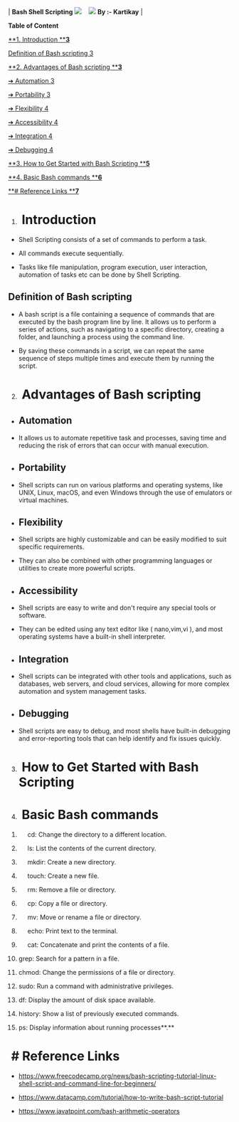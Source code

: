 
| **Bash Shell Scripting**
![](https://lh7-us.googleusercontent.com/90-e0KZh5qDUT6qTv8pbmJwG0DEAcrS1NoEZZ-03xx24hztx-W6Np0K7AKNk8hT7Qy0fY_uKdpfwhe4qMMvST8ua2B0vtBp2ieolXsZoaffcsslw0-_eoJ95yBGctEFXc4xbT8039OmYd2k50aQNZzo)   
![](https://lh7-us.googleusercontent.com/BvUKBfwjk66zjfJR-r45EStfnwo06Zp9WWlqi1BcK_UMYqKxklpFzG27m9NE_udUtiHqIkyWf14LiFBzt9iD5fX_U9NU_Ls7ljVckypx6FQJhZ7PIHP-LFlSQJcJgexqEGUQeRG_7GOh2G7cOIlGkco)
**By :- Kartikay** |

**Table of Content** 

[**1. Introduction ****3**](#introduction)

[Definition of Bash scripting 3](#definition-of-bash-scripting)

[**2. Advantages of Bash scripting ****3**](#advantages-of-bash-scripting)

[➔ Automation 3](#automation)

[➔ Portability 3](#portability)

[➔ Flexibility 4](#flexibility)

[➔ Accessibility 4](#accessibility)

[➔ Integration 4](#integration)

[➔ Debugging 4](#debugging)

[**3. How to Get Started with Bash Scripting ****5**](#how-to-get-started-with-bash-scripting)

[**4. Basic Bash commands ****6**](#basic-bash-commands)

[**# Reference Links ****7**](#-reference-links)


##

1. #  **Introduction**<a id="introduction"></a>

- Shell Scripting consists of a set of commands to perform a task.

- All commands execute sequentially.

- Tasks like file manipulation, program execution, user interaction, automation of tasks etc can be done by Shell Scripting.


## Definition of Bash scripting<a id="definition-of-bash-scripting"></a>

- A bash script is a file containing a sequence of commands that are executed by the bash program line by line. It allows us to perform a series of actions, such as navigating to a specific directory, creating a folder, and launching a process using the command line.

* By saving these commands in a script, we can repeat the same sequence of steps multiple times and execute them by running the script.

2. #  **Advantages of Bash scripting**<a id="advantages-of-bash-scripting"></a>

- ## **Automation**<a id="automation"></a>

* It allows us to automate repetitive task and processes, saving time and reducing the risk of errors that can occur with manual execution.

- ## **Portability**<a id="portability"></a>

* Shell scripts can run on various platforms and operating systems, like UNIX, Linux, macOS, and even Windows through the use of emulators or virtual machines.

- ## **Flexibility**<a id="flexibility"></a>

* Shell scripts are highly customizable and can be easily modified to suit specific requirements. 

- They can also be combined with other programming languages or utilities to create more powerful scripts.

* ## **Accessibility**<a id="accessibility"></a>

- Shell scripts are easy to write and don't require any special tools or software. 

* They can be edited using any text editor like ( nano,vim,vi ), and most operating systems have a built-in shell interpreter.

- ## **Integration**<a id="integration"></a>

* Shell scripts can be integrated with other tools and applications, such as databases, web servers, and cloud services, allowing for more complex automation and system management tasks.

- ## **Debugging**<a id="debugging"></a>

* Shell scripts are easy to debug, and most shells have built-in debugging and error-reporting tools that can help identify and fix issues quickly.

3. #  **How to Get Started with Bash Scripting**<a id="how-to-get-started-with-bash-scripting"></a>


### <a id="-1"></a>

4. #  **Basic Bash commands**<a id="basic-bash-commands"></a>

1)      cd: Change the directory to a different location.

2)      ls: List the contents of the current directory.

3)      mkdir: Create a new directory.

4)      touch: Create a new file.

5)      rm: Remove a file or directory.

6)      cp: Copy a file or directory.

7)      mv: Move or rename a file or directory.

8)      echo: Print text to the terminal.

9)      cat: Concatenate and print the contents of a file.

10) grep: Search for a pattern in a file.

11) chmod: Change the permissions of a file or directory.

12) sudo: Run a command with administrative privileges.

13) df: Display the amount of disk space available.

14) history: Show a list of previously executed commands.

15) ps: Display information about running processes**.**


#  # Reference Links<a id="-reference-links"></a>

- <https://www.freecodecamp.org/news/bash-scripting-tutorial-linux-shell-script-and-command-line-for-beginners/>

- <https://www.datacamp.com/tutorial/how-to-write-bash-script-tutorial>

- <https://www.javatpoint.com/bash-arithmetic-operators>

